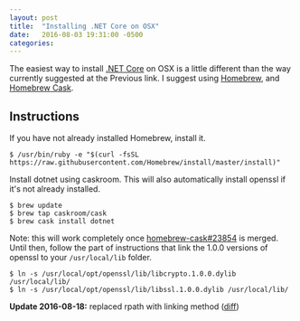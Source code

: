 ```yaml
---
layout: post
title:  "Installing .NET Core on OSX"
date:   2016-08-03 19:31:00 -0500
categories:
---
```


The easiest way to install [.NET Core](https://www.microsoft.com/net/core#macos)
on OSX is a little different than the way currently suggested at the Previous
link. I suggest using [Homebrew](http://brew.sh), and
[Homebrew Cask](http://caskroom.io).

## Instructions

If you have not already installed Homebrew, install it.

```console
$ /usr/bin/ruby -e "$(curl -fsSL https://raw.githubusercontent.com/Homebrew/install/master/install)"
```

Install dotnet using caskroom. This will also automatically install openssl if
it's not already installed.

```console
$ brew update
$ brew tap caskroom/cask
$ brew cask install dotnet
```

Note: this will work completely once
[homebrew-cask#23854](https://github.com/caskroom/homebrew-cask/pull/23854) is
merged. Until then, follow the part of instructions that link the 1.0.0 versions
of openssl to your `/usr/local/lib` folder.

```console
$ ln -s /usr/local/opt/openssl/lib/libcrypto.1.0.0.dylib /usr/local/lib/
$ ln -s /usr/local/opt/openssl/lib/libssl.1.0.0.dylib /usr/local/lib/
```

**Update 2016-08-18:** replaced rpath with linking method
([diff](https://github.com/joshka/joshka.github.io/commit/fed667f640251b74a4cbb92d446136d75e3fe95e))
